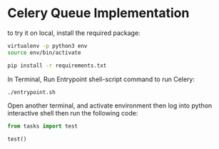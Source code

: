 # Celery Queue Implementation

to try it on local, install the required package:

```sh
virtualenv -p python3 env
source env/bin/activate

pip install -r requirements.txt
```

In Terminal, Run Entrypoint shell-script command to run Celery:
```sh
./entrypoint.sh
```

Open another terminal, and activate environment then log into python interactive shell then run the following code:
```python
from tasks import test

test()
```
